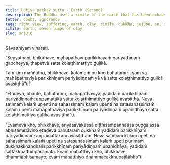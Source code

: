 ```yaml
---
title: Dutiya pathav sutta - Earth (Second)
description: The Buddha uses a simile of the earth that has been exhausted and depleted to illustrate the extent of suffering that is exhausted and overcome by a disciple of the noble ones who has attained right view.
fetter: doubt, ignorance
tags: right view, suffering, earth, clay, simile, dukkha, jujube, sn, sn12-21, sn13
simile: earth, seven lumps of clay
slug: sn13.6
---
```


Sāvatthiyaṁ viharati.

“Seyyathāpi, bhikkhave, mahāpathavī parikkhayaṁ pariyādānaṁ gaccheyya, ṭhapetvā satta kolaṭṭhimattiyo guḷikā.

Taṁ kiṁ maññatha, bhikkhave, katamaṁ nu kho bahutaraṁ, yaṁ vā mahāpathaviyā parikkhīṇaṁ pariyādiṇṇaṁ yā vā satta kolaṭṭhimattiyo guḷikā avasiṭṭhā”ti?

“Etadeva, bhante, bahutaraṁ, mahāpathaviyā, yadidaṁ parikkhīṇaṁ pariyādiṇṇaṁ; appamattikā satta kolaṭṭhimattiyo guḷikā avasiṭṭhā. Neva satimaṁ kalaṁ upenti na sahassimaṁ kalaṁ upenti na satasahassimaṁ kalaṁ upenti mahāpathaviyā parikkhīṇaṁ pariyādiṇṇaṁ upanidhāya satta kolaṭṭhimattiyo guḷikā avasiṭṭhā”ti.

“Evameva kho, bhikkhave, ariyasāvakassa diṭṭhisampannassa puggalassa abhisametāvino etadeva bahutaraṁ dukkhaṁ yadidaṁ parikkhīṇaṁ pariyādiṇṇaṁ; appamattakaṁ avasiṭṭhaṁ. Neva satimaṁ kalaṁ upeti na sahassimaṁ kalaṁ upeti na satasahassimaṁ kalaṁ upeti purimaṁ dukkhakkhandhaṁ parikkhīṇaṁ pariyādiṇṇaṁ upanidhāya, yadidaṁ sattakkhattuṁparamatā. Evaṁ mahatthiyo kho, bhikkhave, dhammābhisamayo; evaṁ mahatthiyo dhammacakkhupaṭilābho”ti.
